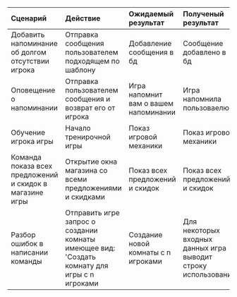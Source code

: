 |Сценарий|Действие|Ожидаемый результат|Полученый результат|Прохождение теста|
|:---|:---|:---|:---|:---|
|Добавить напоминание об долгом отсутствии игрока|Отправка сообщения пользователем подходящем по шаблону|Добавление сообщения в бд|Сообщение добавлено в бд|+ |
|Оповещение о напоминании|Отправка пользователем сообщения и возврат его от игрока|Игра напомнит вам о вашем напоминании|Игра напомнила пользоваелю| +|
|Обучение игрока игры|Начало тренирочной игры|Показ игровой механики |Показ игровой механики |  +|
|Команда показа всех предложений и скидок в магазине игры|Открытие окна магазина со всеми предложениями и скидками|Показ всех предложений и скидок|Показ всех предложений и скидок| +  |
|Разбор ошибок в написании команды|Отправить игре запрос о создании комнаты имеющее вид: 'Создать комнату для игры с n игроками|Создание новой комнаты с n игроками|Для некоторых входных данных игра выводит строку использования| -|

